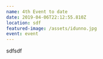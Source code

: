 ```yaml
---
name: 4th Event to date
date: 2019-04-06T22:12:55.810Z
location: sdf
featured-image: /assets/idunno.jpg
event: event
---
```

sdfsdf

